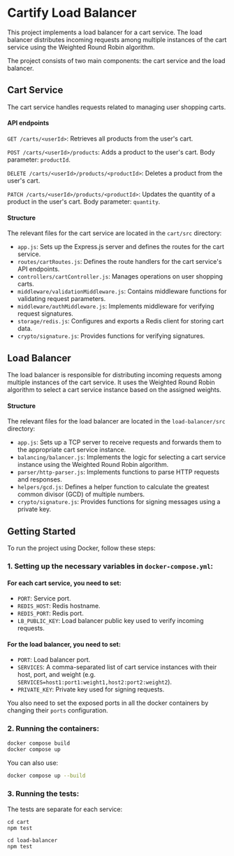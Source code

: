 # Cartify Load Balancer

This project implements a load balancer for a cart service. The load balancer distributes incoming requests among multiple instances of the cart service using the Weighted Round Robin algorithm.

The project consists of two main components: the cart service and the load balancer.

## Cart Service

The cart service handles requests related to managing user shopping carts.

#### API endpoints

`GET /carts/<userId>`: Retrieves all products from the user's cart.
   
`POST /carts/<userId>/products`: Adds a product to the user's cart. Body parameter: `productId`.

`DELETE /carts/<userId>/products/<productId>`: Deletes a product from the user's cart.
   
`PATCH /carts/<userId>/products/<productId>`: Updates the quantity of a product in the user's cart. Body parameter: `quantity`.

#### Structure
The relevant files for the cart service are located in the `cart/src` directory:

- `app.js`: Sets up the Express.js server and defines the routes for the cart service.
- `routes/cartRoutes.js`: Defines the route handlers for the cart service's API endpoints.
- `controllers/cartController.js`: Manages operations on user shopping carts.
- `middleware/validationMiddleware.js`: Contains middleware functions for validating request parameters.
- `middleware/authMiddleware.js`: Implements middleware for verifying request signatures.
- `storage/redis.js`: Configures and exports a Redis client for storing cart data.
- `crypto/signature.js`: Provides functions for verifying signatures.

## Load Balancer

The load balancer is responsible for distributing incoming requests among multiple instances of the cart service. It uses the Weighted Round Robin algorithm to select a cart service instance based on the assigned weights.

#### Structure
The relevant files for the load balancer are located in the `load-balancer/src` directory:

- `app.js`: Sets up a TCP server to receive requests and forwards them to the appropriate cart service instance.
- `balancing/balancer.js`: Implements the logic for selecting a cart service instance using the Weighted Round Robin algorithm.
- `parser/http-parser.js`: Implements functions to parse HTTP requests and responses.
- `helpers/gcd.js`: Defines a helper function to calculate the greatest common divisor (GCD) of multiple numbers.
- `crypto/signature.js`: Provides functions for signing messages using a private key.

## Getting Started

To run the project using Docker, follow these steps:

### 1. Setting up the necessary variables in `docker-compose.yml`:

#### For each cart service, you need to set:
 - `PORT`: Service port.
 - `REDIS_HOST`: Redis hostname.
 - `REDIS_PORT`: Redis port.
 - `LB_PUBLIC_KEY`: Load balancer public key used to verify incoming requests.

#### For the load balancer, you need to set:
 - `PORT`: Load balancer port.
 - `SERVICES`: A comma-separated list of cart service instances with their host, port, and weight (e.g. `SERVICES=host1:port1:weight1,host2:port2:weight2`).
 - `PRIVATE_KEY`: Private key used for signing requests.

You also need to set the exposed ports in all the docker containers by changing their `ports` configuration.
### 2. Running the containers:

  ```bash
  docker compose build
  docker compose up
  ```
  You can also use:
  ```bash
  docker compose up --build
  ```

### 3. Running the tests:
  The tests are separate for each service:
  ```
  cd cart
  npm test
  ```
  
  ```
  cd load-balancer
  npm test
  ```
